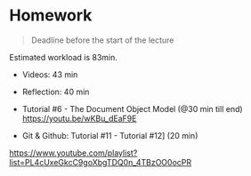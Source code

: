 
# Homework

> Deadline before the start of the lecture

Estimated workload is 83min.
- Videos: 43 min
- Reflection: 40 min

- Tutorial #6 - The Document Object Model (@30 min till end)
https://youtu.be/wKBu_dEaF9E

- Git & Github: Tutorial #11 - Tutorial #12] (20 min)

https://www.youtube.com/playlist?list=PL4cUxeGkcC9goXbgTDQ0n_4TBzOO0ocPR